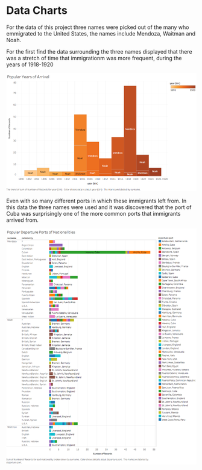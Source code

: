 # Data Charts

For the data of this project three names were picked out of the many who emmigrated to the United States, the names include Mendoza, Waitman and Noah.

For the first find the data surrounding the three names displayed that there was a stretch of time that immigrationm was more frequent, during the years of 1918-1920

![Most Popular Arrival Years](imgs/popular_years_arrival.png)

Even with so many different ports in which these immigrants left from.  In this data the three names were used and it was discovered that the port of Cuba was surprisingly one of the more common ports that immigrants arrived from.

![Most likely Location of Departure](imgs/popular_departureports_nationalities.png)
